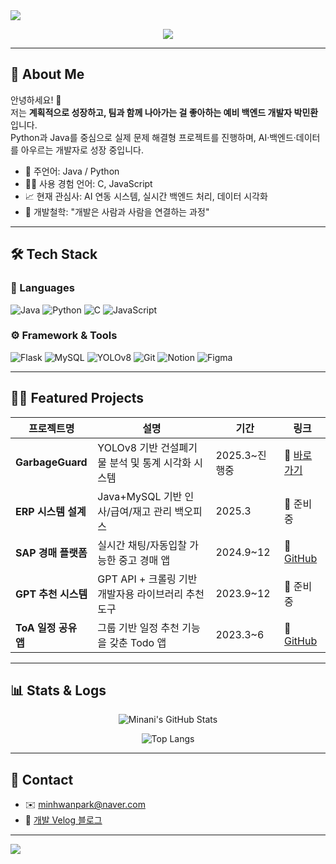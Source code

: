 <!-- 🎨 1단: 깔끔하고 환영하는 느낌의 정적 헤더 이미지 -->
<img src="https://capsule-render.vercel.app/api?type=waving&color=gradient&height=200&section=header&text=✨%20Welcome%20to%20Minani's%20GitHub!%20✨&fontSize=40&fontAlign=50&fontColor=ffffff" />

<!-- 🌀 2단: 소개하는 타이핑 움짤 -->
<p align="center">
  <img src="https://readme-typing-svg.herokuapp.com?font=Fira+Code&pause=1000&color=00FEEA&background=1E1E1E00&center=true&vCenter=true&width=435&lines=백엔드부터+AI까지+뚝딱뚝딱;지금도+성장하는+개발자입니다;계획하고+해내는+사람%2C+Minani!" />
</p>

---

## 📌 About Me

안녕하세요! 👋  
저는 **계획적으로 성장하고, 팀과 함께 나아가는 걸 좋아하는 예비 백엔드 개발자 박민환**입니다.  
Python과 Java를 중심으로 실제 문제 해결형 프로젝트를 진행하며, AI·백엔드·데이터를 아우르는 개발자로 성장 중입니다.

- 🧠 주언어: Java / Python  
- 🤹‍♂️ 사용 경험 언어: C, JavaScript  
- 📈 현재 관심사: AI 연동 시스템, 실시간 백엔드 처리, 데이터 시각화  
- 🤝 개발철학: "개발은 사람과 사람을 연결하는 과정"

---

## 🛠️ Tech Stack

### 🚀 Languages
![Java](https://img.shields.io/badge/Java-%23ED8B00.svg?style=for-the-badge&logo=openjdk&logoColor=white)
![Python](https://img.shields.io/badge/Python-%233776AB.svg?style=for-the-badge&logo=python&logoColor=white)
![C](https://img.shields.io/badge/C-%2300599C.svg?style=for-the-badge&logo=c&logoColor=white)
![JavaScript](https://img.shields.io/badge/JavaScript-%23F7DF1E.svg?style=for-the-badge&logo=javascript&logoColor=black)

### ⚙️ Framework & Tools
![Flask](https://img.shields.io/badge/Flask-000000.svg?style=for-the-badge&logo=flask&logoColor=white)
![MySQL](https://img.shields.io/badge/MySQL-%2300f.svg?style=for-the-badge&logo=mysql&logoColor=white)
![YOLOv8](https://img.shields.io/badge/YOLOv8-%23FF6F61.svg?style=for-the-badge&logo=openai&logoColor=white)
![Git](https://img.shields.io/badge/Git-%23F05033.svg?style=for-the-badge&logo=git&logoColor=white)
![Notion](https://img.shields.io/badge/Notion-%23000000.svg?style=for-the-badge&logo=notion&logoColor=white)
![Figma](https://img.shields.io/badge/Figma-%23F24E1E.svg?style=for-the-badge&logo=figma&logoColor=white)

---

## 🧑‍💻 Featured Projects

| 프로젝트명 | 설명 | 기간 | 링크 |
|------------|------|------|------|
| **GarbageGuard** | YOLOv8 기반 건설폐기물 분석 및 통계 시각화 시스템 | 2025.3~진행중 | 🔗 [바로가기](https://github.com/Minani99/GarbageGuard) |
| **ERP 시스템 설계** | Java+MySQL 기반 인사/급여/재고 관리 백오피스 | 2025.3 | 🔗 준비중 |
| **SAP 경매 플랫폼** | 실시간 채팅/자동입찰 가능한 중고 경매 앱 | 2024.9~12 | 🔗 [GitHub](https://github.com/PH-K-1/ph-k.git) |
| **GPT 추천 시스템** | GPT API + 크롤링 기반 개발자용 라이브러리 추천 도구 | 2023.9~12 | 🔗 준비중 |
| **ToA 일정 공유 앱** | 그룹 기반 일정 추천 기능을 갖춘 Todo 앱 | 2023.3~6 | 🔗 [GitHub](https://github.com/ToA-Capstone/ToA) |

---

## 📊 Stats & Logs

<div align="center">
  
![Minani's GitHub Stats](https://github-readme-stats.vercel.app/api?username=Minani99&show_icons=true&theme=radical&hide_border=true&hide_rank=false)
  
![Top Langs](https://github-readme-stats.vercel.app/api/top-langs/?username=Minani99&layout=compact&theme=tokyonight&hide_border=true)

</div>

---

## 💬 Contact

- ✉️ minhwanpark@naver.com  
- 🧾 [개발 Velog 블로그](https://velog.io/@minani_99/posts)

---

<!-- 🎉 Footer Wave -->
<img src="https://capsule-render.vercel.app/api?type=waving&color=auto&height=150&section=footer"/>

